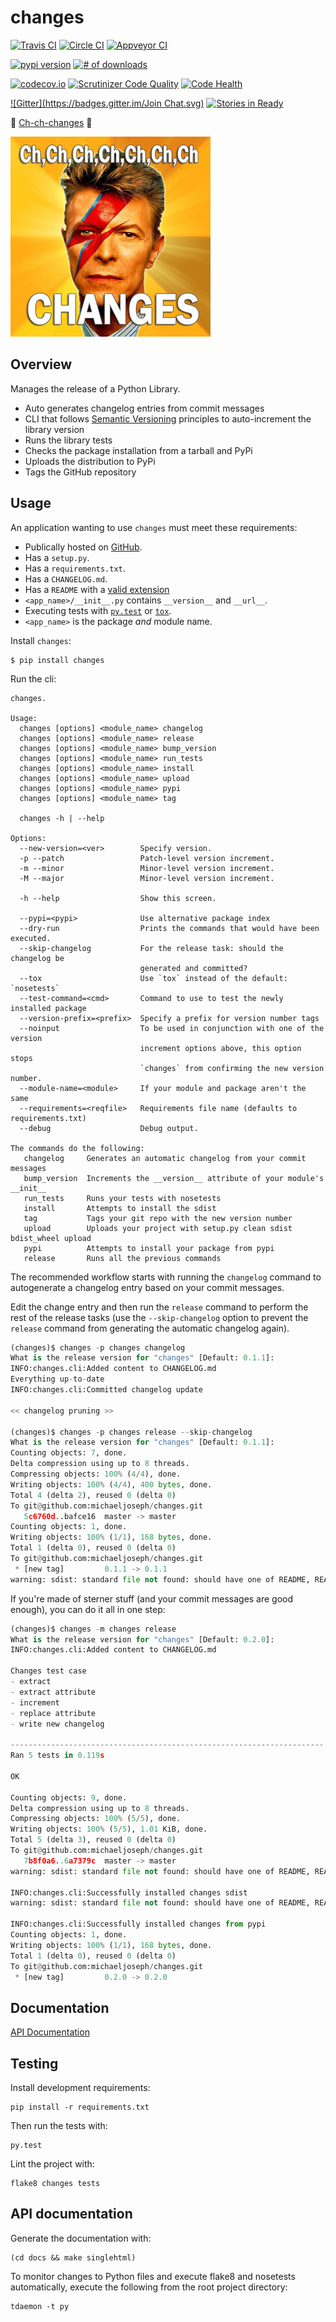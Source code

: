 # changes

[![Travis CI](https://travis-ci.org/michaeljoseph/changes.svg?branch=master)](https://travis-ci.org/michaeljoseph/changes)
[![Circle CI](https://circleci.com/gh/michaeljoseph/changes/tree/master.svg?style=svg&circle-token=773a0b46ffcd27626f0ff3bef788ffe96d47e473)](https://circleci.com/gh/michaeljoseph/changes/tree/master)
[![Appveyor CI](https://ci.appveyor.com/api/projects/status/xy60i95qy7s83o91/branch/master?svg=true)](https://ci.appveyor.com/project/michaeljoseph/changes/branch/master)

[![pypi version](https://img.shields.io/pypi/v/changes.svg)](https://pypi.python.org/pypi/changes)
[![# of downloads](https://img.shields.io/pypi/dw/changes.svg)](https://pypi.python.org/pypi/changes)

[![codecov.io](https://codecov.io/github/michaeljoseph/changes/coverage.svg?branch=master)](https://codecov.io/github/michaeljoseph/changes?branch=master)
[![Scrutinizer Code Quality](https://scrutinizer-ci.com/g/michaeljoseph/changes/badges/quality-score.png?b=master)](https://scrutinizer-ci.com/g/michaeljoseph/changes/?branch=master)
[![Code Health](https://landscape.io/github/michaeljoseph/changes/master/landscape.png)](https://landscape.io/github/michaeljoseph/changes/master)

[![Gitter](https://badges.gitter.im/Join Chat.svg)](https://gitter.im/michaeljoseph/changes?utm_source=badge&utm_medium=badge&utm_campaign=pr-badge&utm_content=badge)
[![Stories in Ready](https://badge.waffle.io/michaeljoseph/changes.png?label=ready)](https://waffle.io/michaeljoseph/changes)

:musical_note: [Ch-ch-changes](http://www.youtube.com/watch?v=pl3vxEudif8) :musical_note:

![changes](https://github.com/michaeljoseph/changes/raw/master/resources/changes.png)

## Overview

Manages the release of a Python Library.

* Auto generates changelog entries from commit messages
* CLI that follows [Semantic Versioning] principles to auto-increment the library version
* Runs the library tests
* Checks the package installation from a tarball and PyPi
* Uploads the distribution to PyPi
* Tags the GitHub repository

## Usage

An application wanting to use `changes` must meet these requirements:

* Publically hosted on [GitHub].
* Has a `setup.py`.
* Has a `requirements.txt`.
* Has a `CHANGELOG.md`.
* Has a `README` with a [valid extension](https://github.com/github/markup#markups)
* `<app_name>/__init__.py` contains `__version__` and `__url__`.
* Executing tests with [`py.test`] or [`tox`].
* `<app_name>` is the package _and_ module name.

Install `changes`:

    $ pip install changes

Run the cli:

```
changes.

Usage:
  changes [options] <module_name> changelog
  changes [options] <module_name> release
  changes [options] <module_name> bump_version
  changes [options] <module_name> run_tests
  changes [options] <module_name> install
  changes [options] <module_name> upload
  changes [options] <module_name> pypi
  changes [options] <module_name> tag

  changes -h | --help

Options:
  --new-version=<ver>        Specify version.
  -p --patch                 Patch-level version increment.
  -m --minor                 Minor-level version increment.
  -M --major                 Minor-level version increment.

  -h --help                  Show this screen.

  --pypi=<pypi>              Use alternative package index
  --dry-run                  Prints the commands that would have been executed.
  --skip-changelog           For the release task: should the changelog be
                             generated and committed?
  --tox                      Use `tox` instead of the default: `nosetests`
  --test-command=<cmd>       Command to use to test the newly installed package
  --version-prefix=<prefix>  Specify a prefix for version number tags
  --noinput                  To be used in conjunction with one of the version
                             increment options above, this option stops
                             `changes` from confirming the new version number.
  --module-name=<module>     If your module and package aren't the same
  --requirements=<reqfile>   Requirements file name (defaults to requirements.txt)
  --debug                    Debug output.

The commands do the following:
   changelog     Generates an automatic changelog from your commit messages
   bump_version  Increments the __version__ attribute of your module's __init__
   run_tests     Runs your tests with nosetests
   install       Attempts to install the sdist
   tag           Tags your git repo with the new version number
   upload        Uploads your project with setup.py clean sdist bdist_wheel upload
   pypi          Attempts to install your package from pypi
   release       Runs all the previous commands
```

The recommended workflow starts with running the `changelog` command to autogenerate
a changelog entry based on your commit messages.

Edit the change entry and then run the `release` command to perform the rest of the
release tasks (use the `--skip-changelog` option to prevent the `release` command
from generating the automatic changelog again).

```python
(changes)$ changes -p changes changelog
What is the release version for "changes" [Default: 0.1.1]:
INFO:changes.cli:Added content to CHANGELOG.md
Everything up-to-date
INFO:changes.cli:Committed changelog update

<< changelog pruning >>

(changes)$ changes -p changes release --skip-changelog
What is the release version for "changes" [Default: 0.1.1]:
Counting objects: 7, done.
Delta compression using up to 8 threads.
Compressing objects: 100% (4/4), done.
Writing objects: 100% (4/4), 400 bytes, done.
Total 4 (delta 2), reused 0 (delta 0)
To git@github.com:michaeljoseph/changes.git
   5c6760d..bafce16  master -> master
Counting objects: 1, done.
Writing objects: 100% (1/1), 168 bytes, done.
Total 1 (delta 0), reused 0 (delta 0)
To git@github.com:michaeljoseph/changes.git
 * [new tag]         0.1.1 -> 0.1.1
warning: sdist: standard file not found: should have one of README, README.rst, README.txt
```

If you're made of sterner stuff (and your commit messages are good enough), you can do it all in one step:
```python
(changes)$ changes -m changes release
What is the release version for "changes" [Default: 0.2.0]:
INFO:changes.cli:Added content to CHANGELOG.md

Changes test case
- extract
- extract attribute
- increment
- replace attribute
- write new changelog

----------------------------------------------------------------------
Ran 5 tests in 0.119s

OK

Counting objects: 9, done.
Delta compression using up to 8 threads.
Compressing objects: 100% (5/5), done.
Writing objects: 100% (5/5), 1.01 KiB, done.
Total 5 (delta 3), reused 0 (delta 0)
To git@github.com:michaeljoseph/changes.git
   7b8f0a6..6a7379c  master -> master
warning: sdist: standard file not found: should have one of README, README.rst, README.txt

INFO:changes.cli:Successfully installed changes sdist
warning: sdist: standard file not found: should have one of README, README.rst, README.txt

INFO:changes.cli:Successfully installed changes from pypi
Counting objects: 1, done.
Writing objects: 100% (1/1), 168 bytes, done.
Total 1 (delta 0), reused 0 (delta 0)
To git@github.com:michaeljoseph/changes.git
 * [new tag]         0.2.0 -> 0.2.0
```

## Documentation

[API Documentation]

## Testing

Install development requirements:

    pip install -r requirements.txt

Then run the tests with:

    py.test

Lint the project with:

    flake8 changes tests

## API documentation

Generate the documentation with:

    (cd docs && make singlehtml)

To monitor changes to Python files and execute flake8 and nosetests
automatically, execute the following from the root project directory:

    tdaemon -t py

[GitHub]:https://github.com
[Semantic Versioning]:http://semver.org
[API Documentation]:http://changes.rtfd.org
[`py.test`]:http://pytest.org
[`tox`]:http://tox.rtfd.org
